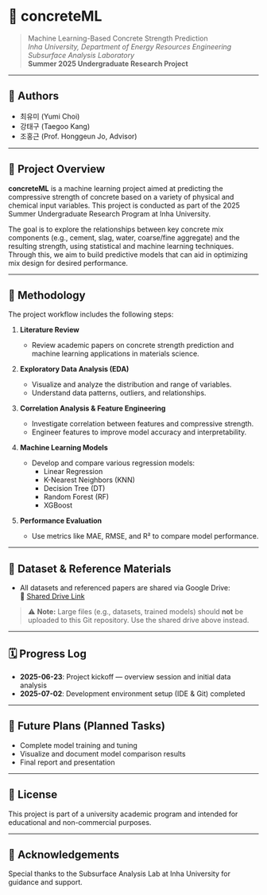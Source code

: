 # 🧱 concreteML

> Machine Learning-Based Concrete Strength Prediction  
> *Inha University, Department of Energy Resources Engineering*  
> *Subsurface Analysis Laboratory*  
> **Summer 2025 Undergraduate Research Project**

---

## 👥 Authors
- 최유미 (Yumi Choi)  
- 강태구 (Taegoo Kang)  
- 조홍근 (Prof. Honggeun Jo, Advisor)

---

## 📌 Project Overview

**concreteML** is a machine learning project aimed at predicting the compressive strength of concrete based on a variety of physical and chemical input variables. This project is conducted as part of the 2025 Summer Undergraduate Research Program at Inha University.

The goal is to explore the relationships between key concrete mix components (e.g., cement, slag, water, coarse/fine aggregate) and the resulting strength, using statistical and machine learning techniques. Through this, we aim to build predictive models that can aid in optimizing mix design for desired performance.

---

## 🧪 Methodology

The project workflow includes the following steps:

1. **Literature Review**  
   - Review academic papers on concrete strength prediction and machine learning applications in materials science.

2. **Exploratory Data Analysis (EDA)**  
   - Visualize and analyze the distribution and range of variables.
   - Understand data patterns, outliers, and relationships.

3. **Correlation Analysis & Feature Engineering**  
   - Investigate correlation between features and compressive strength.
   - Engineer features to improve model accuracy and interpretability.

4. **Machine Learning Models**  
   - Develop and compare various regression models:
     - Linear Regression
     - K-Nearest Neighbors (KNN)
     - Decision Tree (DT)
     - Random Forest (RF)
     - XGBoost

5. **Performance Evaluation**  
   - Use metrics like MAE, RMSE, and R² to compare model performance.

---

## 📁 Dataset & Reference Materials

- All datasets and referenced papers are shared via Google Drive:  
  🔗 [Shared Drive Link](https://drive.google.com/drive/folders/12LrqvkB8Yzwcpy_Dk5VIbdD66YQ5jWrT?usp=sharing)

> ⚠️ **Note:** Large files (e.g., datasets, trained models) should **not** be uploaded to this Git repository. Use the shared drive above instead.

---

## 🗓️ Progress Log

- **2025-06-23**: Project kickoff — overview session and initial data analysis  
- **2025-07-02**: Development environment setup (IDE & Git) completed  

---

## 📌 Future Plans (Planned Tasks)

- Complete model training and tuning
- Visualize and document model comparison results
- Final report and presentation

---

## 📜 License

This project is part of a university academic program and intended for educational and non-commercial purposes.

---

## 💬 Acknowledgements

Special thanks to the Subsurface Analysis Lab at Inha University for guidance and support.

